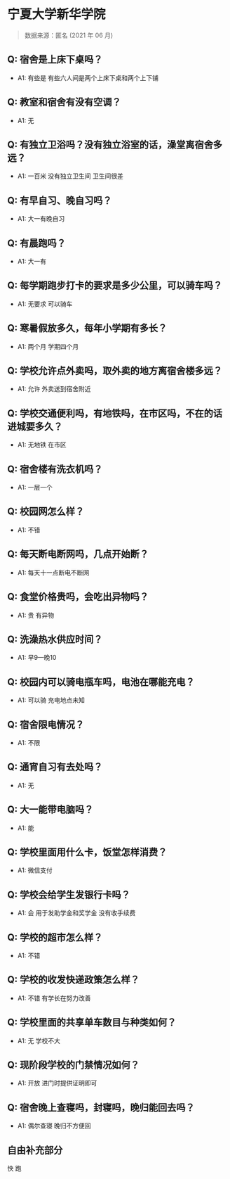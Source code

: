 # 宁夏大学新华学院

> 数据来源：匿名 (2021 年 06 月)

## Q: 宿舍是上床下桌吗？

- A1: 有些是 有些六人间是两个上床下桌和两个上下铺

## Q: 教室和宿舍有没有空调？

- A1: 无

## Q: 有独立卫浴吗？没有独立浴室的话，澡堂离宿舍多远？

- A1: 一百米 没有独立卫生间 卫生间很差

## Q: 有早自习、晚自习吗？

- A1: 大一有晚自习

## Q: 有晨跑吗？

- A1: 大一有

## Q: 每学期跑步打卡的要求是多少公里，可以骑车吗？

- A1: 无要求 可以骑车

## Q: 寒暑假放多久，每年小学期有多长？

- A1: 两个月 学期四个月

## Q: 学校允许点外卖吗，取外卖的地方离宿舍楼多远？

- A1: 允许 外卖送到宿舍附近

## Q: 学校交通便利吗，有地铁吗，在市区吗，不在的话进城要多久？

- A1: 无地铁 在市区

## Q: 宿舍楼有洗衣机吗？

- A1: 一层一个

## Q: 校园网怎么样？

- A1: 不错

## Q: 每天断电断网吗，几点开始断？

- A1: 每天十一点断电不断网

## Q: 食堂价格贵吗，会吃出异物吗？

- A1: 贵 有异物

## Q: 洗澡热水供应时间？

- A1: 早9—晚10

## Q: 校园内可以骑电瓶车吗，电池在哪能充电？

- A1: 可以骑 充电地点未知

## Q: 宿舍限电情况？

- A1: 不限

## Q: 通宵自习有去处吗？

- A1: 无

## Q: 大一能带电脑吗？

- A1: 能

## Q: 学校里面用什么卡，饭堂怎样消费？

- A1: 微信支付

## Q: 学校会给学生发银行卡吗？

- A1: 会 用于发助学金和奖学金 没有收手续费

## Q: 学校的超市怎么样？

- A1: 不错

## Q: 学校的收发快递政策怎么样？

- A1: 不错 有学长在努力改善

## Q: 学校里面的共享单车数目与种类如何？

- A1: 无 学校不大

## Q: 现阶段学校的门禁情况如何？

- A1: 开放 进门时提供证明即可

## Q: 宿舍晚上查寝吗，封寝吗，晚归能回去吗？

- A1: 偶尔查寝 晚归不方便回

## 自由补充部分

快 跑
